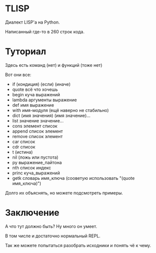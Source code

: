 # TLISP
Диалект LISP'а на Python.

Написанный где-то в 260 строк кода.
# Туториал
Здесь есть команд (нет) и функций (тоже нет)

Вот они все:
* if (кондиция) (если) (иначе)
* quote всё что хочешь
* begin куча выражений
* lambda аргументы выражение
* def имя выражение
* with имя-модуля (ещё наверно не стабильно)
* dict (имя значения) (имя значение)...
* list значение значение...
* cons элемент список
* append список элемент
* remove список элемент
* car список
* cdr список
* t (истина)
* nil (ложь или пустота)
* py выражение_пайтона
* nth список индекс
* princ куча_выражений
* getk словарь имя_ключа (сооветую использовать "(quote имя_ключа)")

Долго их объяснять, но можете подсмотреть примеры.

# Заключение
А что тут должно быть? Ну много он умеет.

В том числе и достаточно нормальный REPL.

Так же можете попытаться разобрать исходники и понять чё к чему.

